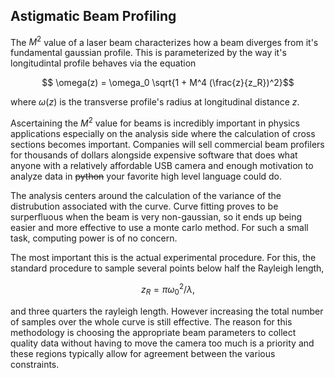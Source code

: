 ## Astigmatic Beam Profiling 
The $M^2$ value of a laser beam characterizes how a beam diverges from it's fundamental gaussian profile.  This is parameterized by the way it's longitudintal profile behaves via the equation

$$ \omega(z) = \omega_0 \sqrt{1 + M^4 (\frac{z}{z_R})^2}$$

where $\omega(z)$ is the transverse profile's radius at longitudinal distance $z$.

Ascertaining the $M^2$ value for beams is incredibly important in physics applications especially on the analysis side where the calculation of cross sections becomes important.  Companies will sell commercial beam profilers for thousands of dollars alongside expensive software that does what anyone with a relatively affordable USB camera and enough motivation to analyze data in ~~python~~ your  favorite high level language could do.  

The analysis centers around the calculation of the variance of the distrubution associated with the curve.  Curve fitting proves to be surperfluous when the beam is very non-gaussian, so it ends up being easier and more effective to use a monte carlo method.  For such a small task, computing power is of no concern.  

The most important this is the actual experimental procedure.  For this, the standard procedure to sample several points below half the Rayleigh length, 

$$z_R = \pi \omega_0^2 / \lambda,$$

and three quarters the rayleigh length. However increasing the total number of samples over the whole curve is still effective.  The reason for this methodology is choosing the appropriate beam parameters to collect quality data without having to move the camera too much is a priority and these regions typically allow for agreement between the various constraints.  
